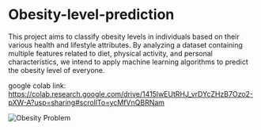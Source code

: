 # Obesity-level-prediction

 This project aims to classify obesity levels in individuals based on their various health and lifestyle attributes. By analyzing a dataset containing multiple features related to diet, physical activity, and personal characteristics, we intend to apply machine learning algorithms to predict the obesity level of everyone.

google colab link:  https://colab.research.google.com/drive/1415lwEUtRHJ_vrDYcZHzB7Ozo2-pXW-A?usp=sharing#scrollTo=ycMfVnQBRNam

 ![Obesity Problem]((./obesity.png))


